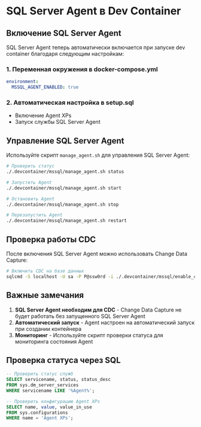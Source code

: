 # SQL Server Agent в Dev Container

## Включение SQL Server Agent

SQL Server Agent теперь автоматически включается при запуске dev container благодаря следующим настройкам:

### 1. Переменная окружения в docker-compose.yml
```yaml
environment:
  MSSQL_AGENT_ENABLED: true
```

### 2. Автоматическая настройка в setup.sql
- Включение Agent XPs
- Запуск службы SQL Server Agent

## Управление SQL Server Agent

Используйте скрипт `manage_agent.sh` для управления SQL Server Agent:

```bash
# Проверить статус
./.devcontainer/mssql/manage_agent.sh status

# Запустить Agent
./.devcontainer/mssql/manage_agent.sh start

# Остановить Agent
./.devcontainer/mssql/manage_agent.sh stop

# Перезапустить Agent
./.devcontainer/mssql/manage_agent.sh restart
```

## Проверка работы CDC

После включения SQL Server Agent можно использовать Change Data Capture:

```bash
# Включить CDC на базе данных
sqlcmd -S localhost -U sa -P P@ssw0rd -i ./.devcontainer/mssql/enable_cdc.sql
```

## Важные замечания

1. **SQL Server Agent необходим для CDC** - Change Data Capture не будет работать без запущенного SQL Server Agent
2. **Автоматический запуск** - Agent настроен на автоматический запуск при создании контейнера
3. **Мониторинг** - Используйте скрипт проверки статуса для мониторинга состояния Agent

## Проверка статуса через SQL

```sql
-- Проверить статус служб
SELECT servicename, status, status_desc
FROM sys.dm_server_services
WHERE servicename LIKE '%Agent%';

-- Проверить конфигурацию Agent XPs
SELECT name, value, value_in_use
FROM sys.configurations
WHERE name = 'Agent XPs';
```